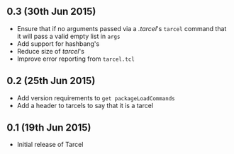 ## 0.3 (30th Jun 2015)

 * Ensure that if no arguments passed via a _.tarcel_'s `tarcel` command that it will pass a valid empty list in `args`
 * Add support for hashbang's
 * Reduce size of _tarcel_'s
 * Improve error reporting from `tarcel.tcl`

## 0.2 (25th Jun 2015)

 * Add version requirements to `get packageLoadCommands`
 * Add a header to tarcels to say that it is a tarcel

## 0.1 (19th Jun 2015)

 * Initial release of Tarcel
